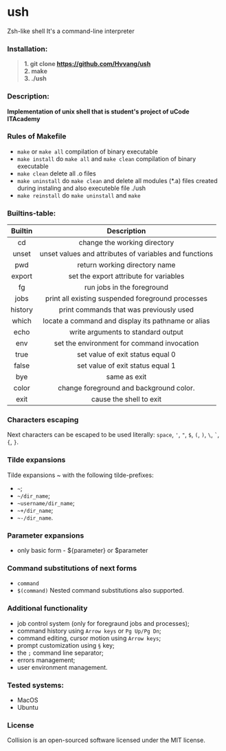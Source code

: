# ush
Zsh-like shell It's a command-line interpreter

### Installation:
>**1. git clone https://github.com/Hvvang/ush**  
>**2. make**  
>**3. ./ush**

### Description:
**Implementation of unix shell that is student's project of uCode ITAcademy**

### Rules of Makefile
- `make` or `make all` compilation of binary executable
- `make install` do `make all` and `make clean` compilation of binary executable
- `make clean` delete all .o files
- `make uninstall` do `make clean` and delete all modules (\*.a) files created during instaling and also executeble file ./ush
- `make reinstall` do `make uninstall` and `make`


### Builtins-table:

| Builtin |                       Description                      |
|:-------:|:------------------------------------------------------:|
| cd      | change the working directory                           |
| unset   | unset values and attributes of variables and functions |
| pwd     | return working directory name                          |
| export  | set the export attribute for variables                 |
| fg      | run jobs in the foreground                             |
| jobs    | print all existing suspended foreground processes      |
| history | print commands that was previously used                |
| which   | locate a command and display its pathname or alias     |
| echo    | write arguments to standard output                     |
| env     | set the environment for command invocation             |
| true    | set value of exit status equal 0                       |
| false   | set value of exit status equal 1                       |
| bye     | same as exit                                           |
| color   | change foreground and background color.                |
| exit    | cause the shell to exit                                |

### Characters escaping
Next characters can be escaped to be used literally: `space`, `'`, `"`, `$`, `(`, `)`, `\`, ``` ` ```, `{`, `}`.

### Tilde expansions
Tilde expansions ~ with the following tilde-prefixes:
  - `~`;
  - `~/dir_name`;
  - `~username/dir_name`;
  - `~+/dir_name`;
  - `~-/dir_name`.

### Parameter expansions
  - only basic form - ${parameter} or $parameter
 
### Command substitutions of next forms
  - `command`
  - `$(command)`
Nested command substitutions also supported.

### Additional functionality
  - job control system (only for foregraund jobs and processes);
  - command history using `Arrow keys` or `Pg Up/Pg Dn`;
  - command editing, cursor motion using `Arrow keys`;
  - prompt customization using `§` key;
  - the `;` command line separator;
  - errors management;
  - user environment management.

### Tested systems:
  - MacOS
  - Ubuntu

### License
Collision is an open-sourced software licensed under the MIT license.
